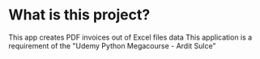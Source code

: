 # What is this project?
This app creates PDF invoices out of Excel files data
This application is a requirement of the 
"Udemy Python Megacourse - Ardit Sulce"